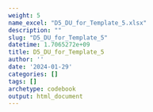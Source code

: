```yaml
---
weight: 5
name_excel: "D5_DU_for_Template_5.xlsx"
description: ""
slug: "D5_DU_for_Template_5"
datetime: 1.7065272e+09
title: D5_DU_for_Template_5
author: ''
date: '2024-01-29'
categories: []
tags: []
archetype: codebook
output: html_document
---
```


<div class="tabcontent"></div>

